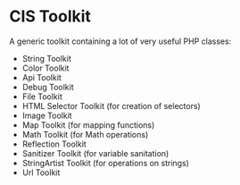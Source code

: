 # CIS Toolkit
A generic toolkit containing a lot of very useful PHP classes:

 - String Toolkit
 - Color Toolkit
 - Api Toolkit
 - Debug Toolkit
 - File Toolkit
 - HTML Selector Toolkit (for creation of selectors)
 - Image Toolkit
 - Map Toolkit (for mapping functions)
 - Math Toolkit (for Math operations)
 - Reflection Toolkit
 - Sanitizer Toolkit (for variable sanitation)
 - StringArtist Toolkit (for operations on strings)
 - Url Toolkit